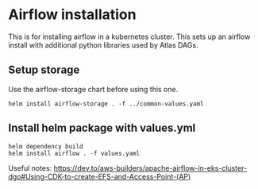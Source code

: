 # Airflow installation

This is for installing airflow in a kubernetes cluster.
This sets up an airflow install with additional python libraries
used by Atlas DAGs.


## Setup storage

Use the airflow-storage chart before using this one.

```shell
helm install airflow-storage . -f ../common-values.yaml
```

## Install helm package with values.yml

```shell
helm dependency build
helm install airflow . -f values.yaml
```

Useful notes:
https://dev.to/aws-builders/apache-airflow-in-eks-cluster-dgo#Using-CDK-to-create-EFS-and-Access-Point-(AP)